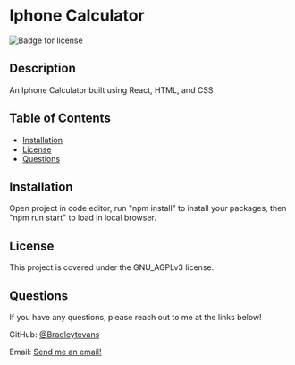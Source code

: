 # Iphone Calculator

![Badge for license](https://img.shields.io/badge/license-GNU_AGPLv3-blue)

## Description
An Iphone Calculator built using React, HTML, and CSS

## Table of Contents
* [Installation](#installation)
* [License](#license)
* [Questions](#questions)

## Installation
Open project in code editor, run "npm install" to install your packages, then "npm run start" to load in local browser.

## License
This project is covered under the GNU_AGPLv3 license.

## Questions 
If you have any questions, please reach out to me at the links below!

GitHub: [@Bradleytevans](https://github.com/Bradleytevans)
  
Email: [Send me an email!](mailto:Bradleyt.evans@gmail.com)
